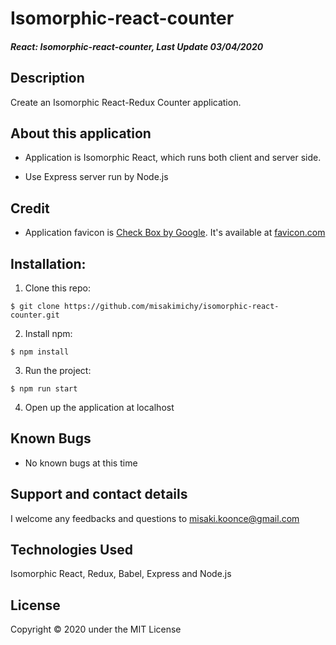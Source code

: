 # Isomorphic-react-counter

#### _React: Isomorphic-react-counter, Last Update 03/04/2020_

## Description
Create an Isomorphic React-Redux Counter application.

## About this application
- Application is Isomorphic React, which runs both client and server side.

- Use Express server run by Node.js


## Credit
- Application favicon is [Check Box by Google](https://www.flaticon.com/authors/google). It's available at [favicon.com](https://www.flaticon.com)

## Installation:
1. Clone this repo:
```
$ git clone https://github.com/misakimichy/isomorphic-react-counter.git
```

2. Install npm:

```
$ npm install
```

3. Run the project:
```
$ npm run start 
```

4. Open up the application at localhost


## Known Bugs
- No known bugs at this time

## Support and contact details
I welcome any feedbacks and questions to misaki.koonce@gmail.com

## Technologies Used
Isomorphic React, Redux, Babel, Express and Node.js

## License
Copyright © 2020 under the MIT License
